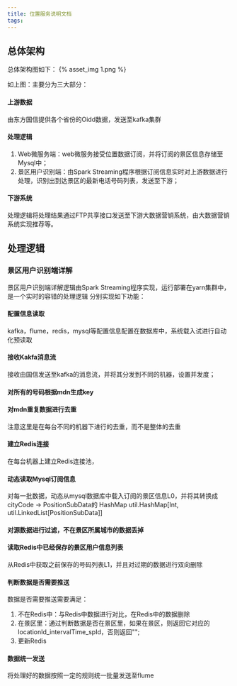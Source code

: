 ```yaml
---
title: 位置服务说明文档
tags:
---
```


## 总体架构
总体架构图如下：
{% asset_img 1.png %}

如上图：主要分为三大部分：
#### 上游数据
由东方国信提供各个省份的Oidd数据，发送至kafka集群
#### 处理逻辑
1. Web微服务端：web微服务接受位置数据订阅，并将订阅的景区信息存储至Mysql中；
2. 景区用户识别端：由Spark Streaming程序根据订阅信息实时对上游数据进行处理，识别出到达景区的最新电话号码列表，发送至下游；

#### 下游系统
处理逻辑将处理结果通过FTP共享接口发送至下游大数据营销系统，由大数据营销系统实现推荐等。

## 处理逻辑
### 景区用户识别端详解

景区用户识别端详解逻辑由Spark Streaming程序实现，运行部署在yarn集群中，是一个实时的容错的处理逻辑
分别实现如下功能：

#### 配置信息读取
kafka，flume，redis，mysql等配置信息配置在数据库中，系统载入试进行自动化预读取

#### 接收Kakfa消息流
接收由国信发送至kafka的消息流，并将其分发到不同的机器，设置并发度；

#### 对所有的号码根据mdn生成key

#### 对mdn重复数据进行去重
注意这里是在每台不同的机器下进行的去重，而不是整体的去重

#### 建立Redis连接
在每台机器上建立Redis连接池，

#### 动态读取Mysql订阅信息
对每一批数据，动态从mysql数据库中载入订阅的景区信息L0，并将其转换成 cityCode -> PositionSubData的 HashMap util.HashMap[Int, util.LinkedList[PositionSubData]]

#### 对源数据进行过滤，不在景区所属城市的数据丢掉

#### 读取Redis中已经保存的景区用户信息列表
从Redis中获取之前保存的号码列表L1，并且对过期的数据进行双向删除

#### 判断数据是否需要推送
数据是否需要推送需要满足：

1. 不在Redis中：与Redis中数据进行对比，在Redis中的数据删除
2. 在景区里：通过判断数据是否在景区里，如果在景区，则返回它对应的locationId_intervalTime_spId，否则返回"";
3. 更新Redis 

#### 数据统一发送
将处理好的数据按照一定的规则统一批量发送至flume